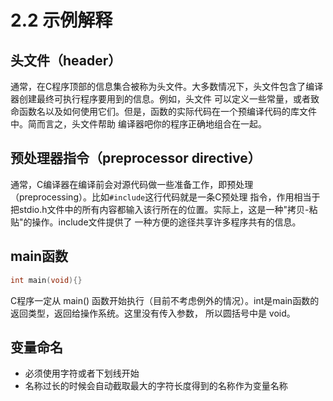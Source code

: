 # 2.2 示例解释

## 头文件（header）

通常，在C程序顶部的信息集合被称为头文件。大多数情况下，头文件包含了编译器创建最终可执行程序要用到的信息。例如，头文件
可以定义一些常量，或者致命函数名以及如何使用它们。但是，函数的实际代码在一个预编译代码的库文件中。简而言之，头文件帮助
编译器吧你的程序正确地组合在一起。

## 预处理器指令（preprocessor directive）

通常，C编译器在编译前会对源代码做一些准备工作，即预处理（preprocessing）。比如`#include`这行代码就是一条C预处理
指令，作用相当于把stdio.h文件中的所有内容都输入该行所在的位置。实际上，这是一种"拷贝-粘贴"的操作。include文件提供了
一种方便的途径共享许多程序共有的信息。

## main函数

```c
int main(void){}
```

C程序一定从 main() 函数开始执行（目前不考虑例外的情况）。int是main函数的返回类型，返回给操作系统。这里没有传入参数，
所以圆括号中是 void。

## 变量命名

* 必须使用字符或者下划线开始
* 名称过长的时候会自动截取最大的字符长度得到的名称作为变量名称

